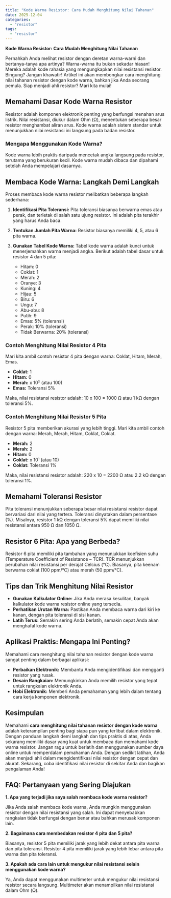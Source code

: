 ```yaml
---
title: "Kode Warna Resistor: Cara Mudah Menghitung Nilai Tahanan"
date: 2025-12-04
categories: 
  - "resistor"
tags: 
  - "resistor"
---
```


**Kode Warna Resistor: Cara Mudah Menghitung Nilai Tahanan**

Pernahkah Anda melihat resistor dengan deretan warna-warni dan bertanya-tanya apa artinya? Warna-warna itu bukan sekadar hiasan! Mereka adalah kode rahasia yang mengungkapkan nilai resistansi resistor. Bingung? Jangan khawatir! Artikel ini akan membongkar cara menghitung nilai tahanan resistor dengan kode warna, bahkan jika Anda seorang pemula. Siap menjadi ahli resistor? Mari kita mulai!

## Memahami Dasar Kode Warna Resistor

Resistor adalah komponen elektronik penting yang berfungsi menahan arus listrik. Nilai resistansi, diukur dalam Ohm (Ω), menentukan seberapa besar resistor menghambat aliran arus. Kode warna adalah sistem standar untuk menunjukkan nilai resistansi ini langsung pada badan resistor.

### Mengapa Menggunakan Kode Warna?

Kode warna lebih praktis daripada mencetak angka langsung pada resistor, terutama yang berukuran kecil. Kode warna mudah dibaca dan dipahami setelah Anda mempelajari dasarnya.

## Membaca Kode Warna: Langkah Demi Langkah

Proses membaca kode warna resistor melibatkan beberapa langkah sederhana:

1. **Identifikasi Pita Toleransi:** Pita toleransi biasanya berwarna emas atau perak, dan terletak di salah satu ujung resistor. Ini adalah pita terakhir yang harus Anda baca.
    
2. **Tentukan Jumlah Pita Warna:** Resistor biasanya memiliki 4, 5, atau 6 pita warna.
    
3. **Gunakan Tabel Kode Warna:** Tabel kode warna adalah kunci untuk menerjemahkan warna menjadi angka. Berikut adalah tabel dasar untuk resistor 4 dan 5 pita:
    
    - Hitam: 0
    - Coklat: 1
    - Merah: 2
    - Oranye: 3
    - Kuning: 4
    - Hijau: 5
    - Biru: 6
    - Ungu: 7
    - Abu-abu: 8
    - Putih: 9
    - Emas: 5% (toleransi)
    - Perak: 10% (toleransi)
    - Tidak Berwarna: 20% (toleransi)

### Contoh Menghitung Nilai Resistor 4 Pita

Mari kita ambil contoh resistor 4 pita dengan warna: Coklat, Hitam, Merah, Emas.

- **Coklat:** 1
- **Hitam:** 0
- **Merah:** x 10² (atau 100)
- **Emas:** Toleransi 5%

Maka, nilai resistansi resistor adalah: 10 x 100 = 1000 Ω atau 1 kΩ dengan toleransi 5%.

### Contoh Menghitung Nilai Resistor 5 Pita

Resistor 5 pita memberikan akurasi yang lebih tinggi. Mari kita ambil contoh dengan warna: Merah, Merah, Hitam, Coklat, Coklat.

- **Merah:** 2
- **Merah:** 2
- **Hitam:** 0
- **Coklat:** x 10¹ (atau 10)
- **Coklat:** Toleransi 1%

Maka, nilai resistansi resistor adalah: 220 x 10 = 2200 Ω atau 2.2 kΩ dengan toleransi 1%.

## Memahami Toleransi Resistor

Pita toleransi menunjukkan seberapa besar nilai resistansi resistor dapat bervariasi dari nilai yang tertera. Toleransi dinyatakan dalam persentase (%). Misalnya, resistor 1 kΩ dengan toleransi 5% dapat memiliki nilai resistansi antara 950 Ω dan 1050 Ω.

## Resistor 6 Pita: Apa yang Berbeda?

Resistor 6 pita memiliki pita tambahan yang menunjukkan koefisien suhu (Temperature Coefficient of Resistance – TCR). TCR menunjukkan perubahan nilai resistansi per derajat Celcius (°C). Biasanya, pita keenam berwarna coklat (100 ppm/°C) atau merah (50 ppm/°C).

## Tips dan Trik Menghitung Nilai Resistor

- **Gunakan Kalkulator Online:** Jika Anda merasa kesulitan, banyak kalkulator kode warna resistor online yang tersedia.
- **Perhatikan Urutan Warna:** Pastikan Anda membaca warna dari kiri ke kanan, dengan pita toleransi di sisi kanan.
- **Latih Terus:** Semakin sering Anda berlatih, semakin cepat Anda akan menghafal kode warna.

## Aplikasi Praktis: Mengapa Ini Penting?

Memahami cara menghitung nilai tahanan resistor dengan kode warna sangat penting dalam berbagai aplikasi:

- **Perbaikan Elektronik:** Membantu Anda mengidentifikasi dan mengganti resistor yang rusak.
- **Desain Rangkaian:** Memungkinkan Anda memilih resistor yang tepat untuk rangkaian elektronik Anda.
- **Hobi Elektronik:** Memberi Anda pemahaman yang lebih dalam tentang cara kerja komponen elektronik.

## Kesimpulan

Memahami **cara menghitung nilai tahanan resistor dengan kode warna** adalah keterampilan penting bagi siapa pun yang terlibat dalam elektronik. Dengan panduan langkah demi langkah dan tips praktis di atas, Anda sekarang memiliki dasar yang kuat untuk membaca dan memahami kode warna resistor. Jangan ragu untuk berlatih dan menggunakan sumber daya online untuk memperdalam pemahaman Anda. Dengan sedikit latihan, Anda akan menjadi ahli dalam mengidentifikasi nilai resistor dengan cepat dan akurat. Sekarang, coba identifikasi nilai resistor di sekitar Anda dan bagikan pengalaman Anda!

## FAQ: Pertanyaan yang Sering Diajukan

**1\. Apa yang terjadi jika saya salah membaca kode warna resistor?**

Jika Anda salah membaca kode warna, Anda mungkin menggunakan resistor dengan nilai resistansi yang salah. Ini dapat menyebabkan rangkaian tidak berfungsi dengan benar atau bahkan merusak komponen lain.

**2\. Bagaimana cara membedakan resistor 4 pita dan 5 pita?**

Biasanya, resistor 5 pita memiliki jarak yang lebih dekat antara pita warna dan pita toleransi. Resistor 4 pita memiliki jarak yang lebih lebar antara pita warna dan pita toleransi.

**3\. Apakah ada cara lain untuk mengukur nilai resistansi selain menggunakan kode warna?**

Ya, Anda dapat menggunakan multimeter untuk mengukur nilai resistansi resistor secara langsung. Multimeter akan menampilkan nilai resistansi dalam Ohm (Ω).
